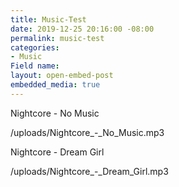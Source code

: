 ```yaml
---
title: Music-Test
date: 2019-12-25 20:16:00 -08:00
permalink: music-test
categories:
- Music
Field name: 
layout: open-embed-post
embedded_media: true
---
```


Nightcore - No Music

/uploads/Nightcore_-_No_Music.mp3

Nightcore - Dream Girl

/uploads/Nightcore_-_Dream_Girl.mp3